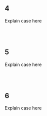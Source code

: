 ## 4

Explain case here




<br /><br />




## 5


Explain case here




<br /><br />



## 6


Explain case here




<br /><br />

